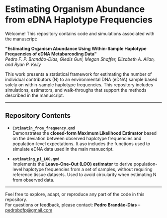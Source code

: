 # Estimating Organism Abundance from eDNA Haplotype Frequencies

Welcome! This repository contains code and simulations associated with the manuscript:

**"Estimating Organism Abundance Using Within-Sample Haplotype Frequencies of eDNA Metabarcoding Data"**  
*Pedro F. P. Brandão-Dias, Gledis Guri, Megan Shaffer, Elizabeth A. Allan, and Ryan P. Kelly*  

This work presents a statistical framework for estimating the number of individual contributors (N) 
to an environmental DNA (eDNA) sample based solely on within-sample haplotype frequencies. 
This repository includes simulations, estimators, and walk-throughs that support the methods described in the manuscript.

---

## Repository Contents

- **`Estimatin_from_frequency.qmd`**  
  Demonstrates the **closed-form Maximum Likelihood Estimator** based on the deviation between observed haplotype frequencies and population-level expectations.
  It aso includes the functions used to simulate eDNA data used in the main manuscript.

- **`estimating_pi_LOO.qmd`**  
  Implements the **Leave-One-Out (LOO) estimator** to derive population-level haplotype frequencies from a set of samples, without requiring reference tissue datasets.
  Used to avoid circularity when estimating N from observed data.

---

Feel free to explore, adapt, or reproduce any part of the code in this repository.  
For questions or feedback, please contact: **Pedro Brandão-Dias** – pedrobdfp@gmail.com
